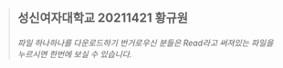 
> ## 성신여자대학교 20211421 황규원
> ###### 파일 하나하나를 다운로드하기 번거로우신 분들은   Read라고 써져있는 파일을 누르시면 한번에 보실 수 있습니다.
